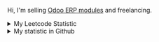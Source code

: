 Hi, I'm selling [Odoo ERP modules](https://apps.odoo.com/apps/browse?repo_maintainer_id=276647) and freelancing.

<details>
    <summary>My Leetcode Statistic</summary>
    <br/>
    <div>
        <img src="https://leetcard.jacoblin.cool/altela?ext=activity" >
    </div>
</details>


<details>
    <summary>My statistic in Github</summary>
    <div>

<br />

[![wakatime](https://wakatime.com/badge/user/38f68e85-6cc9-4ac7-986a-ffee8908ce8b.svg)](https://wakatime.com/@38f68e85-6cc9-4ac7-986a-ffee8908ce8b)

<img height="154" src="https://github-readme-stats.vercel.app/api?username=altela&count_private=true&theme=github_dark&hide_border=true&show_icons=true&include_all_commits=true&hide_rank=false&custom_title=Activity%20On%20GitHub" />
  
<img height="154" src="https://github-readme-stats.vercel.app/api/top-langs/?username=altela&layout=compact&theme=github_dark&&langs_count=10&hide_border=true&custom_title=Repository's%20Composition%20Languages" />
</div>
    
<!--START_SECTION:waka-->

```txt
Python             6 hrs 31 mins   ███████████▓░░░░░░░░░░░░░   46.85 %
XML                4 hrs 10 mins   ███████▒░░░░░░░░░░░░░░░░░   29.96 %
JavaScript         1 hr 58 mins    ███▓░░░░░░░░░░░░░░░░░░░░░   14.14 %
Text               1 hr 11 mins    ██░░░░░░░░░░░░░░░░░░░░░░░   08.53 %
SCSS               2 mins          ░░░░░░░░░░░░░░░░░░░░░░░░░   00.27 %
```

<!--END_SECTION:waka-->

</details>
<!-- Waka documentation : https://medium.com/@JakenH/show-off-your-coding-stats-on-your-github-profile-using-wakatime-ce3ceb1063b5 -->

